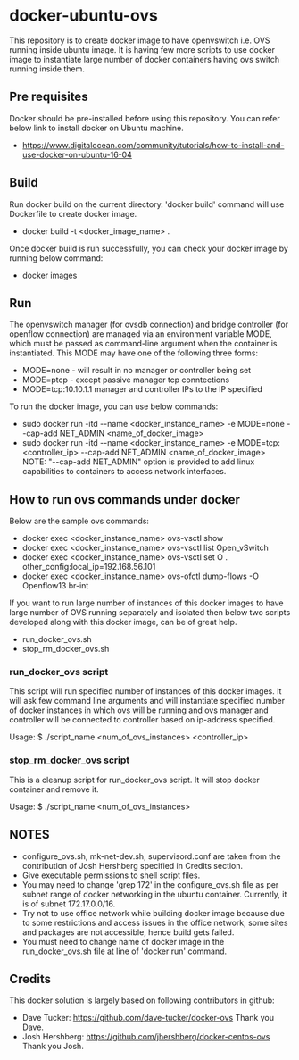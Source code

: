 # docker-ubuntu-ovs
This repository is to create docker image to have openvswitch i.e. OVS running inside ubuntu image. It is having few more scripts to use docker image to instantiate large number of docker containers having ovs switch running inside them.

## Pre requisites
Docker should be pre-installed before using this repository. You can refer below link to install docker on Ubuntu machine.
 * https://www.digitalocean.com/community/tutorials/how-to-install-and-use-docker-on-ubuntu-16-04

## Build
Run docker build on the current directory. 'docker build' command will use Dockerfile to create docker image.
 * docker build -t <docker_image_name> .

Once docker build is run successfully, you can check your docker image by running below command:
 * docker images

## Run
The openvswitch manager (for ovsdb connection) and bridge controller (for openflow connection) are managed via an environment variable MODE, which must be passed as command-line argument when the container is instantiated. This MODE may have one of the following three forms:
 * MODE=none - will result in no manager or controller being set
 * MODE=ptcp - except passive manager tcp conntections 
 * MODE=tcp:10.10.1.1 manager and controller IPs to the IP specified

To run the docker image, you can use below commands:
 * sudo docker run -itd --name <docker_instance_name> -e MODE=none --cap-add NET_ADMIN <name_of_docker_image>
 * sudo docker run -itd --name <docker_instance_name> -e MODE=tcp:<controller_ip> --cap-add NET_ADMIN <name_of_docker_image>
NOTE: "--cap-add NET_ADMIN" option is provided to add linux capabilities to containers to access network interfaces.

## How to run ovs commands under docker
Below are the sample ovs commands:
* docker exec <docker_instance_name> ovs-vsctl show
* docker exec <docker_instance_name> ovs-vsctl list Open_vSwitch
* docker exec <docker_instance_name> ovs-vsctl set O . other_config:local_ip=192.168.56.101
* docker exec <docker_instance_name> ovs-ofctl dump-flows -O Openflow13 br-int
  
If you want to run large number of instances of this docker images to have large number of OVS running separately and isolated then below two scripts developed along with this docker image, can be of great help.
 * run_docker_ovs.sh
 * stop_rm_docker_ovs.sh

### run_docker_ovs script
This script will run specified number of instances of this docker images.
It will ask few command line arguments and will instantiate specified number of docker instances in which ovs will be running and ovs manager and controller will be connected to controller based on ip-address specified.

Usage: $ ./script_name <num_of_ovs_instances> <controller_ip>

### stop_rm_docker_ovs script
This is a cleanup script for run_docker_ovs script. It will stop docker container and remove it.

Usage: $ ./script_name <num_of_ovs_instances>
  
## NOTES
 * configure_ovs.sh, mk-net-dev.sh, supervisord.conf are taken from the contribution of Josh Hershberg specified in Credits section.
 * Give executable permissions to shell script files.
 * You may need to change 'grep 172' in the configure_ovs.sh file as per subnet range of docker networking in the ubuntu container. Currently, it is of subnet 172.17.0.0/16.
 * Try not to use office network while building docker image because due to some restrictions and access issues in the office network, some sites and packages are not accessible, hence build gets failed.
 * You must need to change name of docker image in the run_docker_ovs.sh file at line of 'docker run' command.

## Credits
This docker solution is largely based on following contributors in github:
* Dave Tucker: https://github.com/dave-tucker/docker-ovs  Thank you Dave.
* Josh Hershberg: https://github.com/jhershberg/docker-centos-ovs Thank you Josh.

